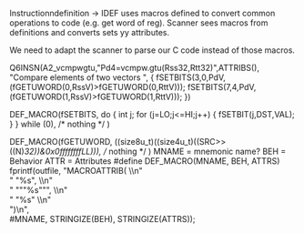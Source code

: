 
Instructionndefinition -> IDEF uses macros defined to convert common operations to code (e.g. get word of reg).
Scanner sees macros from definitions and converts sets yy attributes.

We need to adapt the scanner to parse our C code instead of those macros.


Q6INSN(A2_vcmpwgtu,"Pd4=vcmpw.gtu(Rss32,Rtt32)",ATTRIBS(),
"Compare elements of two vectors ",
{
    fSETBITS(3,0,PdV,(fGETUWORD(0,RssV)>fGETUWORD(0,RttV)));
    fSETBITS(7,4,PdV,(fGETUWORD(1,RssV)>fGETUWORD(1,RttV)));
})

DEF_MACRO(fSETBITS,
    do {
        int j;
        for (j=LO;j<=HI;j++) {
          fSETBIT(j,DST,VAL);
        }
    } while (0),
    /* nothing */
)


DEF_MACRO(fGETUWORD,
    ((size8u_t)((size4u_t)((SRC>>((N)*32))&0x0ffffffffLL))),
    /* nothing */
)
MNAME = mnemonic name?
BEH = Behavior
ATTR = Attributes
#define DEF_MACRO(MNAME, BEH, ATTRS) \
    fprintf(outfile, "MACROATTRIB( \\\n" \
                     "    \"%s\", \\\n" \
                     "    \"\"\"%s\"\"\", \\\n" \
                     "    \"%s\" \\\n" \
                     ")\n", \
            #MNAME, STRINGIZE(BEH), STRINGIZE(ATTRS));
